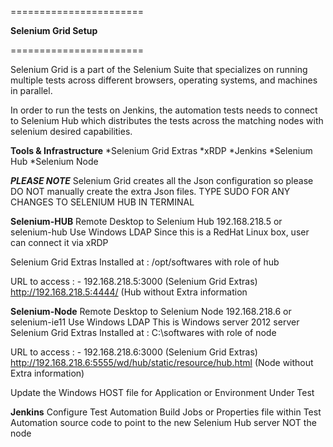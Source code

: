 =======================

**Selenium Grid Setup**

=======================

Selenium Grid is a part of the Selenium Suite that specializes on running 
multiple tests across different browsers, operating systems, and machines in parallel.

In order to run the tests on Jenkins, the automation tests needs to connect to Selenium Hub which distributes the tests across the matching nodes with selenium 
desired capabilities.

**Tools & Infrastructure**
*Selenium Grid Extras
*xRDP
*Jenkins
*Selenium Hub
*Selenium Node

***PLEASE NOTE*** Selenium Grid creates all the Json configuration so please DO NOT manually create the extra Json files. 
TYPE SUDO FOR ANY CHANGES TO SELENIUM HUB IN TERMINAL


**Selenium-HUB**
Remote Desktop to Selenium Hub
192.168.218.5 or selenium-hub 
Use Windows LDAP
Since this is a RedHat Linux box, user can connect it  via xRDP
 
Selenium Grid Extras Installed at : /opt/softwares with role of hub



URL to access : -
192.168.218.5:3000 (Selenium Grid Extras)
http://192.168.218.5:4444/ (Hub without Extra information
 
**Selenium-Node**
Remote Desktop to Selenium Node
192.168.218.6 or selenium-ie11
Use Windows LDAP
This is Windows server 2012 server 
Selenium Grid Extras Installed at : C:\softwares with role of node

URL to access : -
192.168.218.6:3000 (Selenium Grid Extras)
http://192.168.218.6:5555/wd/hub/static/resource/hub.html (Node without Extra information)

Update the Windows HOST file for Application or Environment Under Test 


**Jenkins**
Configure Test Automation Build Jobs or Properties file within Test Automation source code to point to the new Selenium Hub server NOT the node



